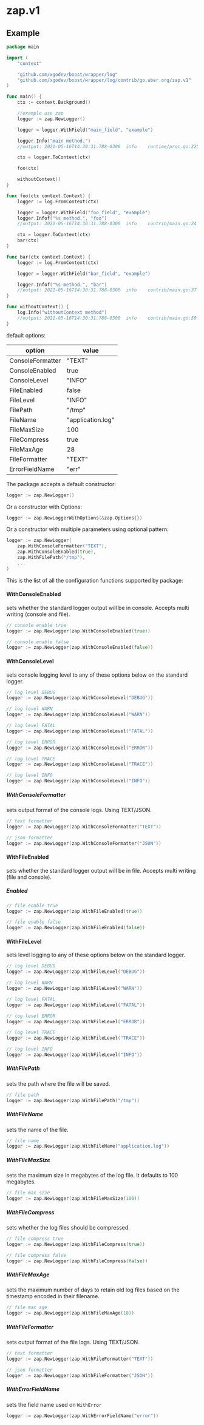 zap.v1
=======

Example
--------

```go
package main

import (
	"context"

	"github.com/xgodev/boost/wrapper/log"
	"github.com/xgodev/boost/wrapper/log/contrib/go.uber.org/zap.v1"
)

func main() {
	ctx := context.Background()

	//example use zap
	logger := zap.NewLogger()

	logger = logger.WithField("main_field", "example")

	logger.Info("main method.")
	//output: 2021-05-16T14:30:31.788-0300	info	runtime/proc.go:225	main method.	{"main_field": "example"}

	ctx = logger.ToContext(ctx)

	foo(ctx)

	withoutContext()
}

func foo(ctx context.Context) {
	logger := log.FromContext(ctx)

	logger = logger.WithField("foo_field", "example")
	logger.Infof("%s method.", "foo")
	//output: 2021-05-16T14:30:31.788-0300	info	contrib/main.go:24	foo method.	{"main_field": "example", "foo_field": "example"}

	ctx = logger.ToContext(ctx)
	bar(ctx)
}

func bar(ctx context.Context) {
	logger := log.FromContext(ctx)

	logger = logger.WithField("bar_field", "example")

	logger.Infof("%s method.", "bar")
	//output: 2021-05-16T14:30:31.788-0300	info	contrib/main.go:37	bar method.	{"bar_field": "example", "main_field": "example", "foo_field": "example"}
}

func withoutContext() {
	log.Info("withoutContext method")
	//output: 2021-05-16T14:30:31.788-0300	info	contrib/main.go:50	withoutContext method
}
```

default options:

| option  | value  |
|---|---|
| ConsoleFormatter  | "TEXT" |
| ConsoleEnabled  | true |
| ConsoleLevel  | "INFO" |
| FileEnabled  | false |
| FileLevel  | "INFO" |
| FilePath  | "/tmp" |
| FileName  | "application.log" |
| FileMaxSize  | 100 |
| FileCompress  | true |
| FileMaxAge  | 28 |
| FileFormatter  | "TEXT" |
| ErrorFieldName | "err" |

The package accepts a default constructor:
```go
logger := zap.NewLogger()
```
Or a constructor with Options:
```go
logger := zap.NewLoggerWithOptions(&zap.Options{})
```
Or a constructor with multiple parameters using optional pattern:
```go
logger := zap.NewLogger(
	zap.WithConsoleFormatter("TEXT"),
	zap.WithConsoleEnabled(true),
	zap.WithFilePath("/tmp"),
	...
)
```

This is the list of all the configuration functions supported by package:

#### WithConsoleEnabled
sets whether the standard logger output will be in console. Accepts multi writing (console and file).
```go
// console enable true
logger := zap.NewLogger(zap.WithConsoleEnabled(true))

// console enable false
logger := zap.NewLogger(zap.WithConsoleEnabled(false))
```

#### WithConsoleLevel
sets console logging level to any of these options below on the standard logger.
```go
// log level DEBUG
logger := zap.NewLogger(zap.WithConsoleLevel("DEBUG"))

// log level WARN
logger := zap.NewLogger(zap.WithConsoleLevel("WARN"))

// log level FATAL
logger := zap.NewLogger(zap.WithConsoleLevel("FATAL"))

// log level ERROR
logger := zap.NewLogger(zap.WithConsoleLevel("ERROR"))

// log level TRACE
logger := zap.NewLogger(zap.WithConsoleLevel("TRACE"))

// log level INFO
logger := zap.NewLogger(zap.WithConsoleLevel("INFO"))
```

##### WithConsoleFormatter
sets output format of the console logs. Using TEXT/JSON.
```go
// text formatter
logger := zap.NewLogger(zap.WithConsoleFormatter("TEXT"))

// json formatter
logger := zap.NewLogger(zap.WithConsoleFormatter("JSON"))
```

#### WithFileEnabled
sets whether the standard logger output will be in file. Accepts multi writing (file and console).
##### Enabled
```go
// file enable true
logger := zap.NewLogger(zap.WithFileEnabled(true))

// file enable false
logger := zap.NewLogger(zap.WithFileEnabled(false))
```

#### WithFileLevel
sets level logging to any of these options below on the standard logger.
```go
// log level DEBUG
logger := zap.NewLogger(zap.WithFileLevel("DEBUG"))

// log level WARN
logger := zap.NewLogger(zap.WithFileLevel("WARN"))

// log level FATAL
logger := zap.NewLogger(zap.WithFileLevel("FATAL"))

// log level ERROR
logger := zap.NewLogger(zap.WithFileLevel("ERROR"))

// log level TRACE
logger := zap.NewLogger(zap.WithFileLevel("TRACE"))

// log level INFO
logger := zap.NewLogger(zap.WithFileLevel("INFO"))
```

##### WithFilePath
sets the path where the file will be saved.
```go
// file path
logger := zap.NewLogger(zap.WithFilePath("/tmp"))
```

##### WithFileName
sets the name of the file.
```go
// file name
logger := zap.NewLogger(zap.WithFileName("application.log"))
```

##### WithFileMaxSize
sets the maximum size in megabytes of the log file. It defaults to 100 megabytes.
```go
// file max size
logger := zap.NewLogger(zap.WithFileMaxSize(100))
```

##### WithFileCompress
sets whether the log files should be compressed.
```go
// file compress true
logger := zap.NewLogger(zap.WithFileCompress(true))

// file compress false
logger := zap.NewLogger(zap.WithFileCompress(false))
```

##### WithFileMaxAge
sets the maximum number of days to retain old log files based on the timestamp encoded in their filename.
```go
// file max age
logger := zap.NewLogger(zap.WithFileMaxAge(10))
```

##### WithFileFormatter
sets output format of the file logs. Using TEXT/JSON.
```go
// text formatter
logger := zap.NewLogger(zap.WithFileFormatter("TEXT"))

// json formatter
logger := zap.NewLogger(zap.WithFileFormatter("JSON"))
```

##### WithErrorFieldName
sets the field name used on `WithError`
```go
logger := zap.NewLogger(zap.WithErrorFieldName("error"))
```